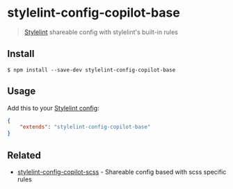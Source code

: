 # stylelint-config-copilot-base

> [Stylelint](https://stylelint.io) shareable config with stylelint's built-in rules


## Install

```
$ npm install --save-dev stylelint-config-copilot-base
```


## Usage

Add this to your [Stylelint config](https://stylelint.io/user-guide/configuration/):

```json
{
	"extends": "stylelint-config-copilot-base"
}
```


## Related

- [stylelint-config-copilot-scss](https://github.com/fuhlig/stylelint-config-copilot/packages/stylelint-config-copilot-scss/) - Shareable config based with scss specific rules

